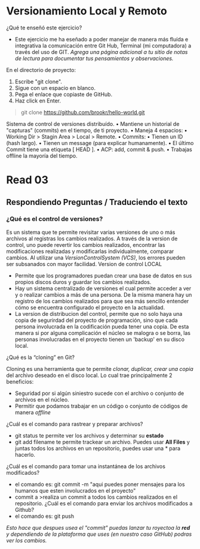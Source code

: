 # Versionamiento Local y Remoto
¿Qué te enseñó este ejercicio? 
- Este ejercicio me ha eseñado a poder manejar de manera más fluída e integrativa la comunicación entre Git Hub, Terminal (mi computadora) a través del uso de GIT.
*Agrega una página adicional a tu sitio de notas de lectura para documentar tus pensamientos y observaciones.*

En el directorio de proyecto:
1. Escribe "git clone".
2. Sigue con un espacio en blanco.
3. Pega el enlace que copiaste de GitHub.
4. Haz click en Enter.

> git clone https://github.com/brookr/hello-world.git


Sistema de control de versiones distribuído.
• Mantiene un historial de "capturas" (commits) en el tiempo, de ti proyecto.
• Maneja 4 espacios:
• Working Dir > Stagin Area > Local > Remote.
• Commits:
• Tienen un ID (hash largo).
• Tienen un message (para explicar humanamente).
• El último Commit tiene una etiqueta [ HEAD ].
• ACP: add, commit & push.
• Trabajas offline la mayoría del tiempo.

# Read 03
## Respondiendo Preguntas / Traduciendo el texto
### ¿Qué es el control de versiones?
Es un sistema que te permite revisitar varias versiones de uno o más archivos al registras los cambios realizados. A través de la version de control, uno puede revertir los cambios realizados,  encontrar las modificaciones realizadas y modificarlas individualmente, comparar cambios. Al utilizar una *VersionControlSystem (VCS)*, los errores pueden ser subsanados con mayor facilidad.
Version de control LOCAL
- Permite que los programadores puedan crear una base de datos en sus propios discos duros y guardar los cambios realizados.
- Hay un sistema centralizado de versiones el cual permite acceder a ver y o realizar cambios a más de una persona. De la misma manera hay un registro de los cambios realizados para que sea más sencillo entender cómo se encuentra configurado el proyecto en la actualidad.
- La version de distribucion del control, permite que no solo haya una copia de segurirdad del proyecto de programación, sino que cada persona involucrada en la codificación pueda tener una copia. De esta manera si por alguna complicación el núcleo se malogra o se borra, las personas involucradas en el proyecto tienen un 'backup' en su disco local.

¿Qué es la “cloning” en Git?

Cloning es una herramienta que te permite *clonar, duplicar, crear una copia* del archivo deseado en el disco local. Lo cual trae principalmente 2 beneficios:
- Seguridad por si algún siniestro sucede con el archivo o conjunto de archivos en el núcleo.
- Permitir que podamos trabajar en un código o conjunto de códigos de manera *offline*

¿Cuál es el comando para rastrear y preparar archivos?
- git status te permite ver los archivos  y determinar su **estado**
- git add filename te permite trackear un archivo. Puedes usar **All Files** y juntas todos los archivos en un repositorio, puedes usar una * para hacerlo.

¿Cuál es el comando para tomar una instantánea de los archivos modificados?
- el comando es: git commit -m "aqui puedes poner mensajes para los humanos que esten involucrados en el proyecto"
- commit a >realiza un commit a todos los cambios realizados en el repositorio.
¿Cuál es el comando para enviar los archivos modificados a Github?
- el comando es: git push

*Esto hace que despues usea el "commit" puedas lanzar tu royectoa la **red** y dependiendo de la plataforma que uses (en nuestro caso GitHub) podras ver los cambios.*